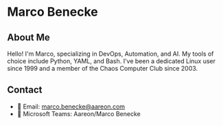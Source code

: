 # Marco Benecke

## About Me
Hello! I'm Marco, specializing in DevOps, Automation, and AI. My tools of choice include Python, YAML, and Bash. I've been a dedicated Linux user since 1999 and a member of the Chaos Computer Club since 2003.

## Contact
- 📧 Email: [marco.benecke@aareon.com](mailto:marco.benecke@aareon.com)
- 💬 Microsoft Teams: Aareon/Marco Benecke
